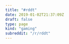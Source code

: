 ```yaml
---
title: "#rddt"
date: 2019-01-02T21:37:09Z
draft: false
type: page
kind: "gaming"
subreddit: "/r/rddt"
---
```

